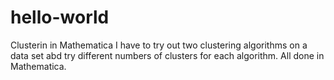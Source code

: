 # hello-world
Clusterin in Mathematica
I have to try out two clustering algorithms on a data set abd try different numbers of clusters for each algorithm. All done in Mathematica.
